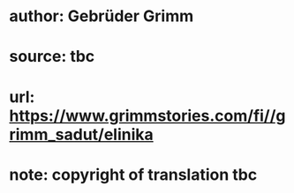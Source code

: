 # author: Gebrüder Grimm
# source: tbc
# url: https://www.grimmstories.com/fi//grimm_sadut/elinika
# note: copyright of translation tbc


